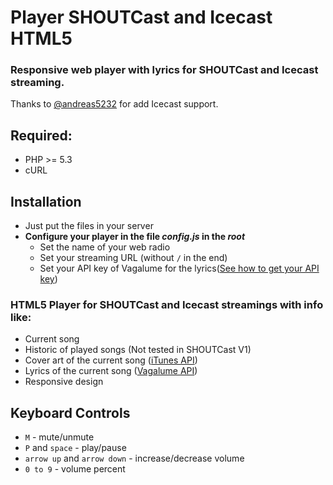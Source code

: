 # Player SHOUTCast and Icecast HTML5
### Responsive web player with lyrics for SHOUTCast and Icecast streaming. 

Thanks to [@andreas5232](https://github.com/andreas5232) for add Icecast support.

## Required:
- PHP >= 5.3
- cURL

## Installation
- Just put the files in your server
- **Configure your player in the file *config.js* in the *root***
    - Set the name of your web radio
    - Set your streaming URL (without `/` in the end)
    - Set your API key of Vagalume for the lyrics([See how to get your API key](https://api.vagalume.com.br/docs/))

### HTML5 Player for SHOUTCast and Icecast streamings with info like:
- Current song
- Historic of played songs (Not tested in SHOUTCast V1)
- Cover art of the current song ([iTunes API](https://affiliate.itunes.apple.com/resources/documentation/itunes-store-web-service-search-api/))
- Lyrics of the current song ([Vagalume API](https://api.vagalume.com.br/docs/))
- Responsive design

## Keyboard Controls 
- `M` - mute/unmute
- `P` and `space` - play/pause
- `arrow up` and `arrow down` - increase/decrease volume
- `0 to 9` - volume percent
